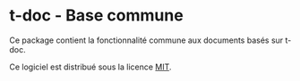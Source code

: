 <!-- Copyright 2024 Caroline Blank <caro@c-space.org> -->
<!-- Copyright 2024 Remy Blank <remy@c-space.org> -->
<!-- SPDX-License-Identifier: MIT -->

# t-doc - Base commune

Ce package contient la fonctionnalité commune aux documents basés sur t-doc.

Ce logiciel est distribué sous la licence [MIT](LICENSE.txt).
